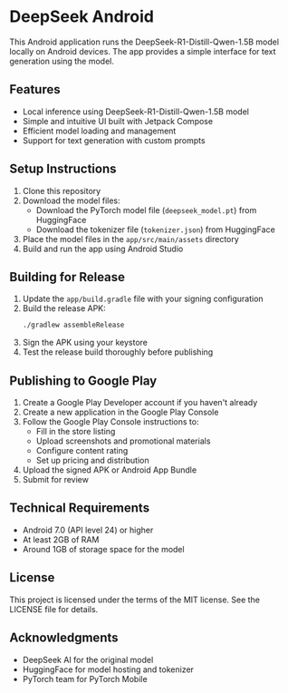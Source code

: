 # DeepSeek Android

This Android application runs the DeepSeek-R1-Distill-Qwen-1.5B model locally on Android devices. The app provides a simple interface for text generation using the model.

## Features

- Local inference using DeepSeek-R1-Distill-Qwen-1.5B model
- Simple and intuitive UI built with Jetpack Compose
- Efficient model loading and management
- Support for text generation with custom prompts

## Setup Instructions

1. Clone this repository
2. Download the model files:
   - Download the PyTorch model file (`deepseek_model.pt`) from HuggingFace
   - Download the tokenizer file (`tokenizer.json`) from HuggingFace
3. Place the model files in the `app/src/main/assets` directory
4. Build and run the app using Android Studio

## Building for Release

1. Update the `app/build.gradle` file with your signing configuration
2. Build the release APK:
   ```bash
   ./gradlew assembleRelease
   ```
3. Sign the APK using your keystore
4. Test the release build thoroughly before publishing

## Publishing to Google Play

1. Create a Google Play Developer account if you haven't already
2. Create a new application in the Google Play Console
3. Follow the Google Play Console instructions to:
   - Fill in the store listing
   - Upload screenshots and promotional materials
   - Configure content rating
   - Set up pricing and distribution
4. Upload the signed APK or Android App Bundle
5. Submit for review

## Technical Requirements

- Android 7.0 (API level 24) or higher
- At least 2GB of RAM
- Around 1GB of storage space for the model

## License

This project is licensed under the terms of the MIT license. See the LICENSE file for details.

## Acknowledgments

- DeepSeek AI for the original model
- HuggingFace for model hosting and tokenizer
- PyTorch team for PyTorch Mobile
